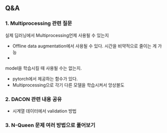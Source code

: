 ## Q&A
### 1. Multiprocessing 관련 질문
  실제 딥러닝에서 Multiprocessing언제 사용될 수 있는지
  - Offline data augmentation에서 사용될 수 있다. 시간을 비약적으로 줄이는 게 가능
  - 
  model을 학습시킬 때 사용될 수는 없는지.
  - pytorch에서 제공하는 함수가 있다.
  - Multiprocessing으로 각기 다른 모델을 학습시켜서 앙상블도 

### 2. DACON 관련 내용 공유
  - 시계열 데이터에서 validation 방법

### 3. N-Queen 문제 여러 방법으로 풀어보기
